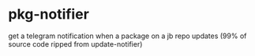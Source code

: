 # pkg-notifier
get a telegram notification when a package on a jb repo updates (99% of source code ripped from update-notifier)
